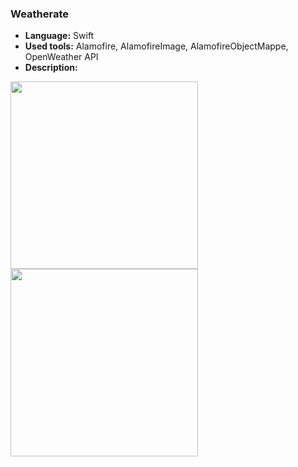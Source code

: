 ### **Weatherate**

* **Language:** Swift
* **Used tools:** Alamofire, AlamofireImage, AlamofireObjectMappe, OpenWeather API
* **Description:** 

<img src="https://user-images.githubusercontent.com/4967822/62030423-1726ca00-b1f6-11e9-869b-29393146d43b.png" width="300"> <img src="https://user-images.githubusercontent.com/4967822/62030444-1f7f0500-b1f6-11e9-8362-d0d20b073fb2.png" width="300"> 
